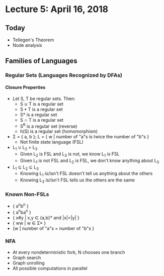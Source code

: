 # Lecture 5: April 16, 2018
## Today
* Tellegen's Theorem
* Node analysis
## Families of Languages
### Regular Sets (Languages Recognized by DFAs)
#### Closure Properties
* Let S, T be regular sets. Then:
  * S ∪ T is a regular set
  * S • T is a regular set
  * S* is a regular set
  * S ∩ T is a regular set
  * S<sup>R</sup> is a regular set (reverse)
  * h(S) is a regular set (homomorphism)
* Σ = { a, b }; L = { w | number of "a"s is twice the number of "b"s } 
  * Not finite state language (FSL)
* L<sub>1</sub> ∪ L<sub>2</sub> = L<sub>3</sub>
  * Given L<sub>2</sub> is FSL and L<sub>3</sub> is not, we know L<sub>1</sub> is FSL
  * Given L<sub>1</sub> is not FSL and L<sub>2</sub> is FSL, we don't know anything about L<sub>3</sub>
* L<sub>1</sub> ⊆ L<sub>2</sub> ⊆ L<sub>3</sub>
  * Knowing L<sub>1</sub> is/isn't FSL doesn't tell us anything about the others
  * Knowing L<sub>3</sub>  is/isn't FSL tells us the others are the same
### Known Non-FSLs
* { a<sup>n</sup>b<sup>n</sup> }
* { a<sup>n</sup>ba<sup>n</sup> }
* { x#y | x,y ∈ {a,b}* and |x|=|y| }
* { ww | w ∈ Σ* }
* {w | number of "a"s = number of "b"s }
### NFA
* At every nondeterministic fork, N chooses one branch
* Graph search
* Graph unrolling
* All possible computations in parallel
